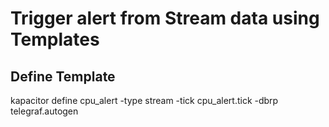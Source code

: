 # Trigger alert from Stream data using Templates

## Define Template

kapacitor define cpu_alert -type stream -tick cpu_alert.tick -dbrp telegraf.autogen
